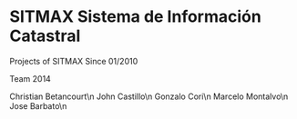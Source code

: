 SITMAX Sistema de Información Catastral
=======================================

Projects of SITMAX
Since 01/2010

Team 2014

Christian Betancourt\n
John Castillo\n
Gonzalo Cori\n
Marcelo Montalvo\n
Jose Barbato\n
